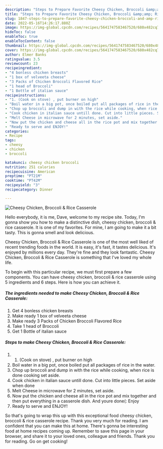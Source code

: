 ```yaml
---
description: "Steps to Prepare Favorite Cheesy Chicken, Broccoli &amp;amp; Rice Casserole"
title: "Steps to Prepare Favorite Cheesy Chicken, Broccoli &amp;amp; Rice Casserole"
slug: 1847-steps-to-prepare-favorite-cheesy-chicken-broccoli-and-amp-rice-casserole
date: 2022-05-16T14:26:17.880Z
image: https://img-global.cpcdn.com/recipes/5641747583467520/680x482cq70/cheesy-chicken-broccoli-rice-casserole-recipe-main-photo.jpg
hideToc: false
enableToc: true
enableTocContent: false
thumbnail: https://img-global.cpcdn.com/recipes/5641747583467520/680x482cq70/cheesy-chicken-broccoli-rice-casserole-recipe-main-photo.jpg
cover: https://img-global.cpcdn.com/recipes/5641747583467520/680x482cq70/cheesy-chicken-broccoli-rice-casserole-recipe-main-photo.jpg
author: Elmer Banks
ratingvalue: 3.5
reviewcount: 23
recipeingredient:
- "4 bonless chicken breasts"
- "1 box of velveeta cheese"
- "3 Packs of Chicken Broccoli Flavored Rice"
- "1 head of Broccoli"
- "1 Bottle of italian sauce"
recipeinstructions:
- "1. (Cook on stove) , put burner on high"
- "Boil water in a big pot, once boiled put all packages of rice in the water."
- "Chop up broccoli and dump in with the rice while cooking, when rice is done cooking set aside."
- "Cook chicken in italian sauce untill done. Cut into little pieces. Set aside when done"
- "Melt Cheese in microwave for 2 minutes, set aside."
- "Now put the chicken and cheese all in the rice pot and mix together  and then put everything in a casserole dish. And youre done(: Enjoy"
- "Ready to serve and ENJOY!"
categories:
- Recipe
tags:
- cheesy
- chicken
- broccoli

katakunci: cheesy chicken broccoli 
nutrition: 251 calories
recipecuisine: American
preptime: "PT21M"
cooktime: "PT42M"
recipeyield: "3"
recipecategory: Dinner

---
```



![Cheesy Chicken, Broccoli &amp; Rice Casserole](https://img-global.cpcdn.com/recipes/5641747583467520/680x482cq70/cheesy-chicken-broccoli-rice-casserole-recipe-main-photo.jpg)

Hello everybody, it is me, Dave, welcome to my recipe site. Today, I'm gonna show you how to make a distinctive dish, cheesy chicken, broccoli &amp; rice casserole. It is one of my favorites. For mine, I am going to make it a bit tasty. This is gonna smell and look delicious.



Cheesy Chicken, Broccoli &amp; Rice Casserole is one of the most well liked of recent trending foods in the world. It is easy, it's fast, it tastes delicious. It's enjoyed by millions every day. They're fine and they look fantastic. Cheesy Chicken, Broccoli &amp; Rice Casserole is something that I've loved my whole life.


To begin with this particular recipe, we must first prepare a few components. You can have cheesy chicken, broccoli &amp; rice casserole using 5 ingredients and 6 steps. Here is how you can achieve it.

<!--inarticleads1-->

##### The ingredients needed to make Cheesy Chicken, Broccoli &amp; Rice Casserole:

1. Get 4 bonless chicken breasts
1. Make ready 1 box of velveeta cheese
1. Make ready 3 Packs of Chicken Broccoli Flavored Rice
1. Take 1 head of Broccoli
1. Get 1 Bottle of italian sauce




<!--inarticleads2-->

##### Steps to make Cheesy Chicken, Broccoli &amp; Rice Casserole:

1. 1. (Cook on stove) , put burner on high
1. Boil water in a big pot, once boiled put all packages of rice in the water.
1. Chop up broccoli and dump in with the rice while cooking, when rice is done cooking set aside.
1. Cook chicken in italian sauce untill done. Cut into little pieces. Set aside when done
1. Melt Cheese in microwave for 2 minutes, set aside.
1. Now put the chicken and cheese all in the rice pot and mix together  and then put everything in a casserole dish. And youre done(: Enjoy
1. Ready to serve and ENJOY!



So that's going to wrap this up with this exceptional food cheesy chicken, broccoli &amp; rice casserole recipe. Thank you very much for reading. I am confident that you can make this at home. There's gonna be interesting food at home recipes coming up. Remember to save this page in your browser, and share it to your loved ones, colleague and friends. Thank you for reading. Go on get cooking!
